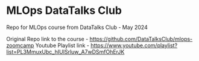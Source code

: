 # MLOps DataTalks Club
Repo for MLOps course from DataTalks Club - May 2024

Original Repo link to the course - https://github.com/DataTalksClub/mlops-zoomcamp
Youtube Playlist link - https://www.youtube.com/playlist?list=PL3MmuxUbc_hIUISrluw_A7wDSmfOhErJK
